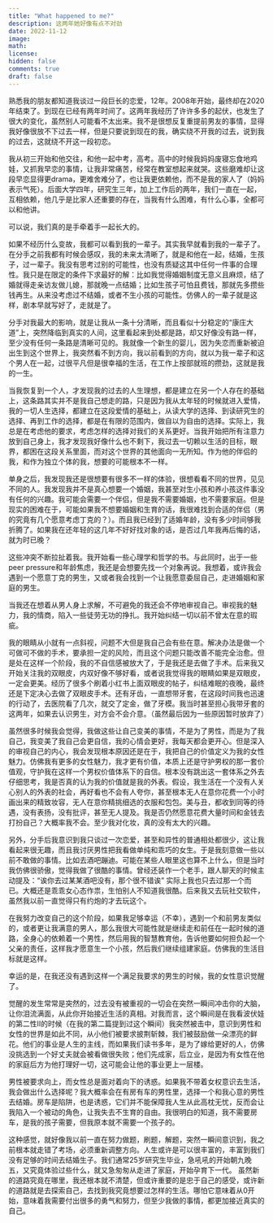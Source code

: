 ```yaml
---
title: "What happened to me?"
description: 这两年她好像有点不对劲
date: 2022-11-12
image: 
math: 
license: 
hidden: false
comments: true
draft: false
---
```


熟悉我的朋友都知道我谈过一段巨长的恋爱，12年。2008年开始，最终却在2020年结束了。到现在已经有两年时间了。这两年我经历了许许多多的起伏，也发生了很大的变化，虽然别人可能看不太出来。我不是很想反复重提前男友的事情，显得我好像很放不下过去一样，但是只要说到现在的我，确实绕不开我的过去，说到我的过去，这就绕不开这一段初恋。

我从初三开始和他交往，和他一起中考，高考。高中的时候我妈妈废寝忘食地鸡娃，又抓我早恋的事情，让我非常痛苦，经常在教室想起来就哭。这些磨难却让这段早恋显得更drama，更难舍难分了，也让我更依赖他，而不是我的家人了（妈妈表示气死）。后面大学四年，研究生三年，加上工作后的两年，我们一直在一起，互相依赖，他几乎是比家人还重要的存在，当我有什么困难，有什么心事，全都可以和他讲。

可以说，我们真的是手牵着手一起长大的。

如果不经历什么变故，我都可以看到我的一辈子。其实我早就看到我的一辈子了。在分手之前我都有时候会感叹，我的未来太清晰了，就是和他在一起，结婚，生孩子，过一辈子。我没有思考过别的可能性，也没有质疑这其中任何一件事的合理性。我只是在限定的条件下求最好的解：比如我觉得婚姻制度无意义且麻烦，结了婚就得走亲访友做儿媳，那就晚一点结婚；比如生孩子可怕且费钱，那就先多攒些钱再生。从来没考虑过不结婚，或者不生小孩的可能性。仿佛人的一辈子就是这样，剧本早就写好了，走就是了。

分手对我最大的影响，就是让我从一条十分清晰，而且看似十分稳定的“康庄大道”上，突然降临到真实的人间，这里看起来到处都是路，却又好像没有路一样，至少没有任何一条路是清晰可见的。我就像一个新生的婴儿，因为失恋而重新被迫出生到这个世界上，我突然看不到方向，我以前看到的方向，就以为我一辈子和这个男人在一起，过很平凡但是很幸福的生活，在工作上按部就班的攒劲，这就是我的一生。

当我恢复到一个人，才发现我的过去的人生理想，都是建立在另一个人存在的基础上，这条路其实并不是我自己想走的路，只是因为我从太年轻的时候就进入爱情，我的一切人生选择，都建立在这段爱情的基础上，从读大学的选择、到读研究生的选择、再到工作的选择，都是在有限的范围内，做自以为自由的选择。实际上，我总是在考虑他的要求，考虑怎样的选择对我们的关系更好。当我开始把所有注意力放到自己身上，我才发现我好像什么也不剩下，我过去一切赖以生活的目标，眼界，都困在这段关系里面，而对这个世界的其他面向一无所知。作为他的伴侣的我，和作为独立个体的我，想要的可能根本不一样。

单身之后，我发现我还是很想要有很多不一样的体验，很想看看不同的世界，见见不同的人。我发现我并不是真心想要一个婚姻，我甚至对生小孩和养小孩这件事没有任何的兴趣。我可能会需要一个伴侣，但是我不需要婚姻，也不需要家庭。但是现实的困难在于，可能如果我不想要婚姻和生育的话，我很难找到合适的伴侣（男的究竟有几个愿意考虑丁克的？）。而且我已经到了适婚年龄，没有多少时间够我折腾了。如果我在还年轻的这几年不好好找对象的话，是否过几年我再后悔的话，就为时已晚？

这些冲突不断拉扯着我。我开始看一些心理学和哲学的书。与此同时，出于一些peer pressure和年龄焦虑，我还是会想要先找一个对象再说。我想着，或许我会遇到一个愿意丁克的男生，又或者我会找到一个让我愿意委屈自己，走进婚姻和家庭的男生。

当我还在想着从男人身上求解，不可避免的我还会不停地审视自己。审视我的魅力，我的情商，陷入一些徒劳无功的挣扎。我开始纠结一切以前不曾太在意的瑕疵。

我的眼睛从小就有一点斜视，问题不大但是我自己会有些在意。解决办法是做一个可做可不做的手术，要承担一定的风险，而且这个问题只能改善不能完全治愈。但是处在这样一个阶段，我的不自信感被放大了，于是我还是去做了手术。后来我又开始关注我的双眼皮，内双好像不够好看，或者说我觉得我的眼睛如果是双眼皮，一定会更美。经历了很多个刷着小红书上面双眼皮的帖子，纠结难眠的夜晚，最终还是下定决心去做了双眼皮手术。还有牙齿，一直想带牙套，在这段时间我也迅速的行动了，去医院看了几次，就交了定金，做了牙模。我当时甚至担心我带牙套的这两年，如果去认识男生，对方会不会介意。（虽然最后因为一些原因暂时放弃了）

虽然很多时候我会觉得，我做这些让自己变美的事情，不是为了男性，而是为了我自己，我变美了我自己会更自信，我的心情会更好，我每天都会更开心。但是深入的审视自己的内心，我会发现根本原因还是在于，我把自己的价值定义为我的女性魅力。仿佛我有更多的女性魅力，我才更有价值，本质上还是守护男权的那一套价值观，守护我在这样一个男权价值体系下的自信。根本没有跳出这一套体系之外去仔细思考，我是否真的认为我的价值就是我的外表。假设，我生活在一个没有人关心别人的外表的社会，再好看也不会有人夸你，甚至根本无人在意你花费一个小时画出来的精致妆容，无人在意你精挑细选的衣服和包包。美与丑，都收到同等的待遇，没有表扬，没有批评，甚至无人提及。我是否仍然愿意花费大量时间和金钱去打扮自己？大概率我不会。至少我对化妆，真的没有太大的兴趣。

另外，分手后我意识到我只谈过一次恋爱，甚至和异性的普通相处都很少，这让我看起来很无趣，而且我讨厌男性把我看做单纯和乖巧的女生。于是我刻意做一些以前不敢做的事情。比如去酒吧蹦迪。可能在某些人眼里这也算不上什么，但是当时我仿佛很骄傲，觉得我做了很酷的事情。曾经还装作一个老手，跟人聊天的时候主动提及：“诶你去过某某酒吧没有，那个很不错诶” 实际上我也只去过那一个而已。大概还是乖乖女心态作祟，生怕别人不知道我很酷。后来我又去玩社交软件，虽然我以前一直觉得只有约炮的才去玩这个。

在我努力改变自己的这个阶段，如果我足够幸运（不幸），遇到一个和前男友类似的，或者更让我满意的男人，那么我很大可能性就是继续走和前任在一起时候的道路，全身心的依赖着一个男性，然后用我的智慧教育他，告诉他要如何担负起一个父亲的责任，这样我才愿意生一个小孩，然后我们继续组建家庭。仿佛我的生活目标就是这样。

幸运的是，在我还没有遇到这样一个满足我要求的男生的时候，我的女性意识觉醒了。

觉醒的发生常常是突然的，过去没有被重视的一切会在突然一瞬间冲击你的大脑，让你泪流满面，从此你开始接近生活的真相。对我而言，这个瞬间是在我看波伏娃的第二性II的时候（在我的第二篇提到过这个瞬间）我突然被击中，意识到男性和女性的世界是如此不同，从小他们被要求披荆斩棘，我们被鼓励做一朵漂亮的鲜花。他们的事业是人生的主线，而如果我们读书多年，是为了嫁给更好的人，仿佛没挑选到一个好丈夫就会被看做很失败；他们先成家，后立业，是因为有女性在他的家庭后方为他打理好一切，这可能会让他的事业更上一层楼。

男性被要求向上，而女性总是面对着向下的诱惑。如果我不带着女权意识去生活，我会做出什么选择呢？我大概率会在有房有车的男性里，选择一个和我心意的男性去结婚。房车是陷阱，也是诱惑，它们并不能保障我人生从此高枕无忧，反而会让我陷入一个被动的角色，让我失去不生育的自由。我很明白的知道，我不需要房车，是我的孩子需要，但我原本就不需要一个孩子的。

这种感觉，就好像我以前一直在努力做题，刷题，解题，突然一瞬间意识到，我之前根本就走错了考场，必须重新调整方向。人生或许是可以很丰富的，丰富到我们没有足够的时间去结婚生子。我们通常25岁研究生毕业，急吼吼的开始朝九晚五，又究竟体验过些什么，就又急匆匆从走进了家庭，开始孕育下一代。
虽然新的道路究竟在哪里，我还根本就不清楚，但或许重要的是忠于自己的感受，或许新的道路就是去探索自己，去找到我究竟想要过怎样的生活。哪怕它意味着从0开始，意味着我需要付出很多的勇气和努力，但至少我做的事情，都更加接近真实的自己。


